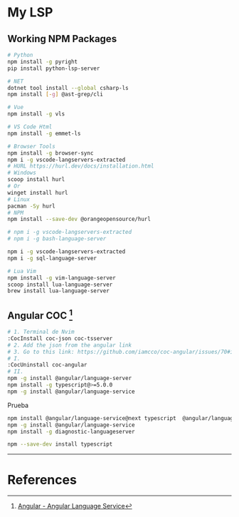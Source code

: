 # My LSP

## Working NPM Packages

```sh title:"Instalacion de LSP"
# Python
npm install -g pyright
pip install python-lsp-server

# NET
dotnet tool install --global csharp-ls
npm install [-g] @ast-grep/cli

# Vue
npm install -g vls

# VS Code Html
npm install -g emmet-ls

# Browser Tools
npm install -g browser-sync
npm i -g vscode-langservers-extracted
# HURL https://hurl.dev/docs/installation.html
# Windows
scoop install hurl
# Or
winget install hurl
# Linux
pacman -Sy hurl
# NPM
npm install --save-dev @orangeopensource/hurl

# npm i -g vscode-langservers-extracted
# npm i -g bash-language-server

npm i -g vscode-langservers-extracted
npm i -g sql-language-server

# Lua Vim
npm install -g vim-language-server
scoop install lua-language-server
brew install lua-language-server
```

## Angular COC [^1]

```sh
# 1. Terminal de Nvim
:CocInstall coc-json coc-tsserver
# 2. Add the json from the angular link
# 3. Go to this link: https://github.com/iamcco/coc-angular/issues/70#issuecomment-1616340751
# I.
:CocUninstall coc-angular
# II.
npm -g install @angular/language-server
npm install -g typescript@>=5.0.0
npm -g install @angular/language-service

```

Prueba

```sh
npm install @angular/language-service@next typescript  @angular/language-server
npm -g install @angular/language-service
npm install -g diagnostic-languageserver

npm --save-dev install typescript

```

---

# References

[^1]: [Angular - Angular Language Service](https://v17.angular.io/guide/language-service#neovim)
